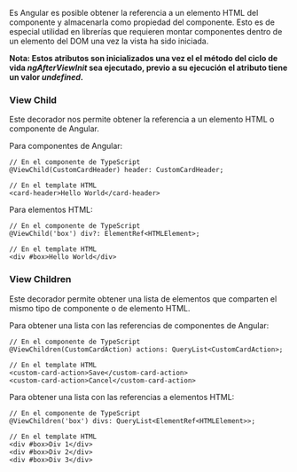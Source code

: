 Es Angular es posible obtener la referencia a un elemento HTML del componente y almacenarla como propiedad del componente. Esto es de especial utilidad en librerías que requieren montar componentes dentro de un elemento del DOM una vez la vista ha sido iniciada.

**Nota: Estos atributos son inicializados una vez el el método del ciclo de vida *ngAfterViewInit* sea ejecutado, previo a su ejecución el atributo tiene un valor *undefined*.**
### View Child

Este decorador nos permite obtener la referencia a un elemento HTML o componente de Angular.

Para componentes de Angular:

```
// En el componente de TypeScript
@ViewChild(CustomCardHeader) header: CustomCardHeader;

// En el template HTML
<card-header>Hello World</card-header>
```

Para elementos HTML:

```
// En el componente de TypeScript
@ViewChild('box') div?: ElementRef<HTMLElement>;

// En el template HTML
<div #box>Hello World</div>
```
### View Children

Este decorador permite obtener una lista de elementos que comparten el mismo tipo de componente o de elemento HTML.

Para obtener una lista con las referencias de componentes de Angular:

```
// En el componente de TypeScript
@ViewChildren(CustomCardAction) actions: QueryList<CustomCardAction>;

// En el template HTML
<custom-card-action>Save</custom-card-action>
<custom-card-action>Cancel</custom-card-action>
```

Para obtener una lista con las referencias a elementos HTML:

```
// En el componente de TypeScript
@ViewChildren('box') divs: QueryList<ElementRef<HTMLElement>>;

// En el template HTML
<div #box>Div 1</div>
<div #box>Div 2</div>
<div #box>Div 3</div>
```